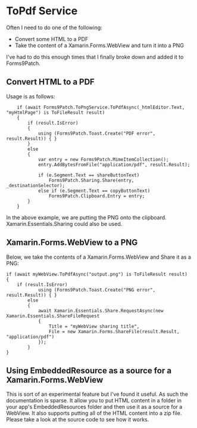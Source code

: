 # ToPdf Service

Often I need to do one of the following:

 - Convert some HTML to a PDF
 - Take the content of a Xamarin.Forms.WebView and turn it into a PNG
 
I've had to do this enough times that I finally broke down and added it to Forms9Patch.

## Convert HTML to a PDF

Usage is as follows:

```c-sharp
    if (await Forms9Patch.ToPngService.ToPdfAsync(_htmlEditor.Text, "myHtmlPage") is ToFileResult result)
    {
        if (result.IsError)
        {
            using (Forms9Patch.Toast.Create("PDF error", result.Result)) { }
        }
        else
        {
            var entry = new Forms9Patch.MimeItemCollection();
            entry.AddBytesFromFile("application/pdf", result.Result);

            if (e.Segment.Text == shareButtonText)
                Forms9Patch.Sharing.Share(entry, _destinationSelector);
            else if (e.Segment.Text == copyButtonText)
                Forms9Patch.Clipboard.Entry = entry;
        }
    }
```        

In the above example, we are putting the PNG onto the clipboard.  Xamarin.Essentials.Sharing could also be used.


## Xamarin.Forms.WebView to a PNG

Below, we take the contents of a Xamarin.Forms.WebView and Share it as a PNG:

```c-sharp
if (await myWebView.ToPdfAsync("output.png") is ToFileResult result)
{
    if (result.IsError)
            using (Forms9Patch.Toast.Create("PNG error", result.Result)) { }
        else
        {
            await Xamarin.Essentials.Share.RequestAsync(new Xamarin.Essentials.ShareFileRequest
            {
                Title = "myWebView sharing title",
                File = new Xamarin.Forms.ShareFile(result.Result, "application/pdf")
            });
        }
}
```


## Using EmbeddedResource as a source for a Xamarin.Forms.WebView

This is sort of an experimental feature but I've found it useful.  As such the documentation is sparse.  It allow you to put HTML content in a folder in your app's EmbeddedResources folder and then use it as a source for a WebView.  It also supports putting all of the HTML content into a zip file.  Please take a look at the source code to see how it works.